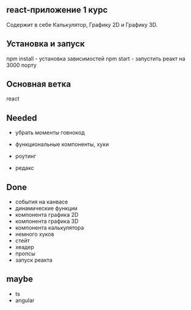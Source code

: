 ## react-приложение 1 курс
Содержит в себе Калькулятор, Графику 2D и Графику 3D.

## Установка и запуск
npm install - установка зависимостей
npm start - запустить реакт на 3000 порту

## Основная ветка
react

## Needed
* убрать моменты говнокод

* функциональные компоненты, хуки
* роутинг
* редакс

## Done
* события на канвасе
* динамические функции
* компонента графика 2D
* компонента графика 3D
* компонента калькулятора
* немного хуков
* стейт
* хеадер
* пропсы
* запуск реакта

## maybe
* ts
* angular